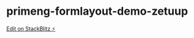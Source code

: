 # primeng-formlayout-demo-zetuup

[Edit on StackBlitz ⚡️](https://stackblitz.com/edit/primeng-formlayout-demo-zetuup)